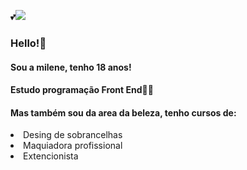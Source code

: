 :two_hearts:<img src= https://i0.wp.com/i.pinimg.com/474x/c8/ba/5f/c8ba5f937b187c5c45a0b032d4658f64.jpg>
### Hello!:kiss:
#### Sou a milene, tenho 18 anos! 
#### Estudo programação Front End:woman_technologist:
#### Mas também sou da area da beleza, tenho cursos de:
<li> Desing de sobrancelhas 
  <li>Maquiadora profissional 
    <li> Extencionista 
  



